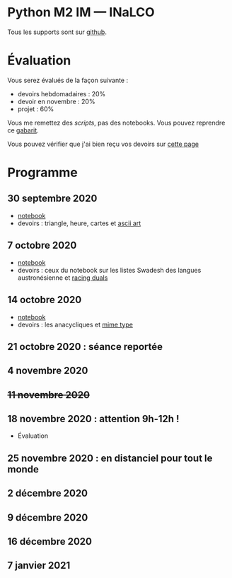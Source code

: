 # Python M2 IM — INaLCO

Tous les supports sont sur [github](https://github.com/clement-plancq/python-im-2). 

# Évaluation

Vous serez évalués de la façon suivante :

* devoirs hebdomadaires : 20%
* devoir en novembre  : 20%
* projet : 60%

Vous me remettez des *scripts*, pas des notebooks. Vous pouvez reprendre ce [gabarit](template.py).

Vous pouvez vérifier que j'ai bien reçu vos devoirs sur [cette page](devoirs-rendus.md)

# Programme

## 30 septembre 2020
 * [notebook](1-cours.ipynb)
 * devoirs : triangle, heure, cartes et [ascii art](https://www.codingame.com/ide/puzzle/ascii-art)

## 7 octobre 2020
 * [notebook](2-cours.ipynb)
 * devoirs : ceux du notebook sur les listes Swadesh des langues austronésienne et [racing duals](https://www.codingame.com/ide/puzzle/horse-racing-duals)

## 14 octobre 2020
 * [notebook](3-cours.ipynb)
 * devoirs : les anacycliques et [mime type](https://www.codingame.com/training/easy/mime-type)

## 21 octobre 2020 : séance reportée

## 4 novembre 2020

## ~~11 novembre 2020~~

## 18 novembre 2020 : attention 9h-12h !
 * Évaluation 

## 25 novembre 2020 : en distanciel pour tout le monde

## 2 décembre 2020

## 9 décembre 2020

## 16 décembre 2020

## 7 janvier 2021
